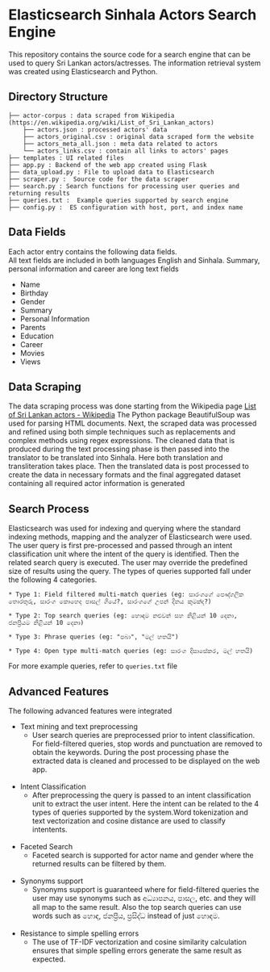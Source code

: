 # Elasticsearch Sinhala Actors Search Engine

This repository contains the source code for a search engine that can be used to query Sri Lankan actors/actresses. The information retrieval system was created using Elasticsearch and Python.

## Directory Structure

```
├── actor-corpus : data scraped from Wikipedia (https://en.wikipedia.org/wiki/List_of_Sri_Lankan_actors)                    
    ├── actors.json : processed actors' data 
    ├── actors_original.csv : original data scraped form the website
    ├── actors_meta_all.json : meta data related to actors
    └── actors_links.csv : contain all links to actors' pages
├── templates : UI related files  
├── app.py : Backend of the web app created using Flask 
├── data_upload.py : File to upload data to Elasticsearch
├── scraper.py :  Source code for the data scraper  
├── search.py : Search functions for processing user queries and returning results
├── queries.txt :  Example queries supported by search engine  
├── config.py :  ES configuration with host, port, and index name        
```

## Data Fields

Each actor entry contains the following data fields. <br /> All text fields are included in both languages English and Sinhala. Summary, personal information and career are long text fields

* Name
* Birthday
* Gender
* Summary
* Personal Information
* Parents
* Education
* Career
* Movies
* Views

## Data Scraping

The data scraping process was done starting from the Wikipedia page [List of Sri Lankan actors - Wikipedia](https://en.wikipedia.org/wiki/List_of_Sri_Lankan_actors)
The Python package BeautifulSoup was used for parsing HTML documents.
Next, the scraped data was processed and refined using both simple techniques 
such as replacements and complex methods using regex expressions.
The cleaned data that is produced during the text processing phase is then passed into the translator to be translated into Sinhala.
Here both translation and transliteration takes place. Then the translated 
data is post processed to create the data in necessary formats and the final 
aggregated dataset containing all required actor information is generated

## Search Process

Elasticsearch was used for indexing and querying where the standard indexing methods, mapping and the analyzer of Elasticsearch were used. The user query is first pre-processed and passed through an intent classification unit where the intent of the query is identified. Then the related search query is executed. The user may override the predefined size of results using the query. The types of queries supported fall under the following 4 categories.

```
* Type 1: Field filtered multi-match queries (eg: සාරංගගේ පෞද්ගලික තොරතුරු, සාරංග කොහෙද පාසල් ගියේ?, සාරංගගේ උපන් දිනය කුමක්ද?)

* Type 2: Top search queries (eg: හොඳම නළුවන් සහ නිළියන් 10 දෙනා, ජනප්‍රියම නිළියන් 10 දෙනා)

* Type 3: Phrase queries (eg: "පබා", "මල් හතයි")

* Type 4: Open type multi-match queries (eg: සාරංග දිසාසේකර, මල් හතයි)
```

For more example queries, refer to ```queries.txt``` file

## Advanced Features

The following advanced features were integrated

* Text mining and text preprocessing 
  * User search queries are preprocessed prior to intent classification. For field-filtered queries, stop words and punctuation are removed to obtain the keywords. During the post processing phase the extracted data is cleaned and processed to be displayed on the web app.<br /> 
  <br /> 
* Intent Classification 
  * After preprocessing the query is passed to an intent classification unit to extract the user intent. Here the intent can be related to the 4 types of queries supported by the system.Word tokenization and text vectorization and cosine distance are used to classify intentents.<br /> 
  <br /> 
* Faceted Search
  * Faceted search is supported for actor name and gender where the returned results can be filtered by them.<br />
  <br /> 
* Synonyms support
  * Synonyms support is guaranteed where for field-filtered queries the user may use synonyms such as අධ්‍යාපනය, පාසල, etc. and they will all map to the same result. Also the top search queries can use words such as හොඳ, ජනප්‍රිය, ප්‍රසිද්ධ instead of just හොඳම.<br /> 
  <br /> 
* Resistance to simple spelling errors
  * The use of TF-IDF vectorization and cosine similarity calculation ensures that simple spelling errors generate the same result as expected.

